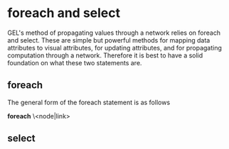 foreach and select
===

GEL's method of propagating values through a network relies on foreach and select. These are simple but powerful methods for mapping data attributes to visual attributes, for updating attributes, and for propagating computation through a network. Therefore it is best to have a solid foundation on what these two statements are.

foreach 
---
The general form of the foreach statement is as follows

**foreach** \\<node\|link\>  

select 
---